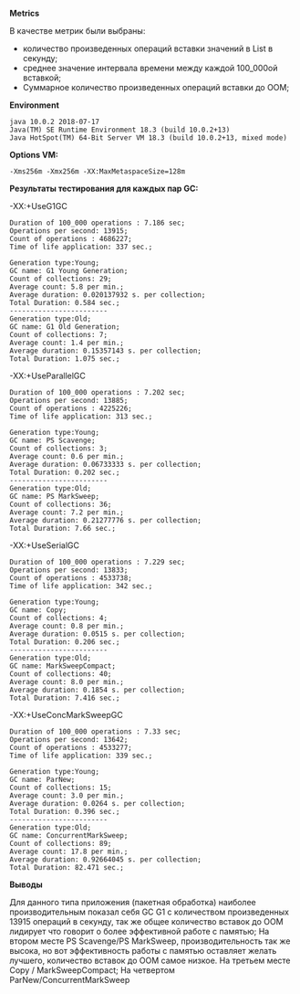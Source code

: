 **Metrics**

В качестве метрик были выбраны:
 - количество произведенных операций вставки значений в List в секунду;
 - среднее значение интервала времени между каждой 100_000ой вставкой;
 - Суммарное количество произведенных операций вставки до ООМ;
    
**Environment**

    java 10.0.2 2018-07-17
    Java(TM) SE Runtime Environment 18.3 (build 10.0.2+13)
    Java HotSpot(TM) 64-Bit Server VM 18.3 (build 10.0.2+13, mixed mode)

**Options VM:**

    -Xms256m -Xmx256m -XX:MaxMetaspaceSize=128m

**Результаты тестирования для каждых пар GC:**

-XX:+UseG1GC
    
    Duration of 100_000 operations : 7.186 sec; 
    Operations per second: 13915; 
    Count of operations : 4686227; 
    Time of life application: 337 sec.;
    
    Generation type:Young; 
    GC name: G1 Young Generation; 
    Count of collections: 29; 
    Average count: 5.8 per min.; 
    Average duration: 0.020137932 s. per collection; 
    Total Duration: 0.584 sec.; 
    ------------------------
    Generation type:Old; 
    GC name: G1 Old Generation; 
    Count of collections: 7; 
    Average count: 1.4 per min.; 
    Average duration: 0.15357143 s. per collection; 
    Total Duration: 1.075 sec.; 
    
-XX:+UseParallelGC
    
    Duration of 100_000 operations : 7.202 sec; 
    Operations per second: 13885; 
    Count of operations : 4225226; 
    Time of life application: 313 sec.;
    
    Generation type:Young; 
    GC name: PS Scavenge; 
    Count of collections: 3; 
    Average count: 0.6 per min.; 
    Average duration: 0.06733333 s. per collection; 
    Total Duration: 0.202 sec.; 
    ------------------------
    Generation type:Old; 
    GC name: PS MarkSweep; 
    Count of collections: 36; 
    Average count: 7.2 per min.; 
    Average duration: 0.21277776 s. per collection; 
    Total Duration: 7.66 sec.;

-XX:+UseSerialGC
    
    Duration of 100_000 operations : 7.229 sec; 
    Operations per second: 13833; 
    Count of operations : 4533738; 
    Time of life application: 342 sec.;
    
    Generation type:Young; 
    GC name: Copy; 
    Count of collections: 4; 
    Average count: 0.8 per min.; 
    Average duration: 0.0515 s. per collection; 
    Total Duration: 0.206 sec.; 
    ------------------------
    Generation type:Old; 
    GC name: MarkSweepCompact; 
    Count of collections: 40; 
    Average count: 8.0 per min.; 
    Average duration: 0.1854 s. per collection; 
    Total Duration: 7.416 sec.; 
         
-XX:+UseConcMarkSweepGC
     
    Duration of 100_000 operations : 7.33 sec; 
    Operations per second: 13642; 
    Count of operations : 4533277; 
    Time of life application: 339 sec.;
    
    Generation type:Young; 
    GC name: ParNew; 
    Count of collections: 15; 
    Average count: 3.0 per min.; 
    Average duration: 0.0264 s. per collection; 
    Total Duration: 0.396 sec.; 
    ------------------------
    Generation type:Old; 
    GC name: ConcurrentMarkSweep; 
    Count of collections: 89; 
    Average count: 17.8 per min.; 
    Average duration: 0.92664045 s. per collection; 
    Total Duration: 82.471 sec.; 

**Выводы**

Для данного типа приложения (пакетная обработка) наиболее производительным показал себя GC G1 с количеством произведенных 13915 операций в секунду, так же общее количество вставок до ООМ лидирует что говорит о более эффективной работе с памятью;
На втором месте PS Scavenge/PS MarkSweep, производительность так же высока, но вот эффективность работы с памятью оставляет желать лучшего, количество вставок до ООМ самое низкое.
На третьем месте Copy / MarkSweepCompact;
На четвертом ParNew/ConcurrentMarkSweep 


   

    

    
